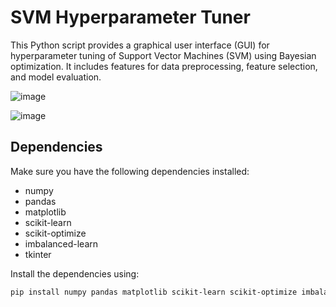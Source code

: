 # SVM Hyperparameter Tuner

This Python script provides a graphical user interface (GUI) for hyperparameter tuning of Support Vector Machines (SVM) using Bayesian optimization. It includes features for data preprocessing, feature selection, and model evaluation.

![image](https://github.com/JeroenKreuk/gui_svm_auto_tuning/assets/85551796/eddd7127-3053-431c-b6d3-d90753ac9dc4)

![image](https://github.com/JeroenKreuk/gui_svm_auto_tuning/assets/85551796/06824f1b-dc16-4838-9b46-f0cfb51ee4d8)


## Dependencies

Make sure you have the following dependencies installed:

- numpy
- pandas
- matplotlib
- scikit-learn
- scikit-optimize
- imbalanced-learn
- tkinter

Install the dependencies using:

```bash
pip install numpy pandas matplotlib scikit-learn scikit-optimize imbalanced-learn
